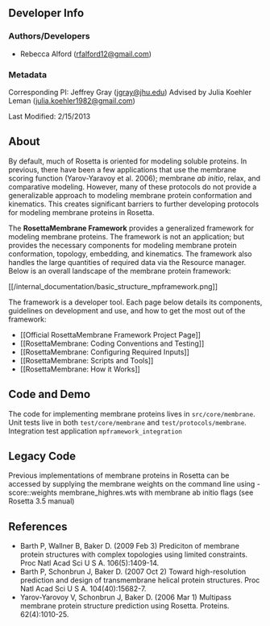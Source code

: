## Developer Info

### Authors/Developers
- Rebecca Alford ([rfalford12@gmail.com](rfalford12@gmail.com))

### Metadata
Corresponding PI: Jeffrey Gray ([jgray@jhu.edu](jgray@jhu.edu))
Advised by Julia Koehler Leman ([julia.koehler1982@gmail.com](julia.koehler1982@gmail.com))

Last Modified: 2/15/2013

## About
By default, much of Rosetta is oriented for modeling soluble proteins. In previous, there have been a few applications that use the membrane scoring function (Yarov-Yaravoy et al. 2006); membrane _ab initio_, relax, and comparative modeling. However, many of these protocols do not provide a generalizable approach to modeling membrane protein conformation and kinematics. This creates significant barriers to further developing protocols for modeling membrane proteins in Rosetta. 

The **RosettaMembrane Framework** provides a generalized framework for modeling membrane proteins. The framework is not an application; but provides the necessary components for modeling membrane protein conformation, topology, embedding, and kinematics. The framework also handles the large quantities of required data via the Resource manager. Below is an overall landscape of the membrane protein framework: 

[[/internal_documentation/basic_structure_mpframework.png]]

The framework is a developer tool. Each page below details its components, guidelines on development and use, and how to get the most out of the framework: 

- [[Official RosettaMembrane Framework Project Page]]
- [[RosettaMembrane: Coding Conventions and Testing]]
- [[RosettaMembrane: Configuring Required Inputs]]
- [[RosettaMembrane: Scripts and Tools]]
- [[RosettaMembrane: How it Works]]

## Code and Demo
The code for implementing membrane proteins lives in `src/core/membrane`. Unit tests live in both `test/core/membrane` and `test/protocols/membrane`. Integration test application `mpframework_integration`

## Legacy Code
Previous implementations of membrane proteins in Rosetta can be accessed by supplying the membrane weights on the command line using -score::weights membrane_highres.wts with membrane ab initio flags (see Rosetta 3.5 manual)

## References
* Barth P, Wallner B, Baker D. (2009 Feb 3) Prediciton of membrane protein structures with complex topologies using limited constraints. Proc Natl Acad Sci U S A. 106(5):1409-14.
* Barth P, Schonbrun J, Baker D. (2007 Oct 2) Toward high-resolution prediction and design of transmembrane helical protein structures. Proc Natl Acad Sci U S A. 104(40):15682-7.
* Yarov-Yarovoy V, Schonbrun J, Baker D. (2006 Mar 1) Multipass membrane protein structure prediction using Rosetta. Proteins. 62(4):1010-25.